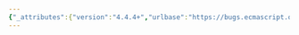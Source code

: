 ```yaml
---
{"_attributes":{"version":"4.4.4+","urlbase":"https://bugs.ecmascript.org/","maintainer":"dherman@mozilla.com"},"bug":{"bug_id":2729,"creation_ts":"2014-04-24 06:47:00 -0700","short_desc":"13.2.3.2 ContainsExpression: BindingElisionElement of BindingElementList not processed","delta_ts":"2014-04-29 22:42:33 -0700","product":"Draft for 6th Edition","component":"technical issue","version":"Rev 23: April 5, 2014 Draft","rep_platform":"All","op_sys":"All","bug_status":"RESOLVED","resolution":"FIXED","priority":"Normal","bug_severity":"normal","everconfirmed":true,"reporter":{"uid":"andrebargull","name":"André Bargull"},"assigned_to":{"uid":"allen","name":"Allen Wirfs-Brock"},"long_desc":[{"commentid":7905,"comment_count":0,"who":{"uid":"andrebargull","name":"André Bargull"},"bug_when":"2014-04-24 06:47:41 -0700","thetext":"13.2.3.2 Static Semantics:  ContainsExpression\nProduction \"BindingElementList : BindingElementList , BindingElisionElement\"\n\n- The BindingElisionElement part also needs to be checked for expressions."},{"commentid":7915,"comment_count":1,"who":{"uid":"allen","name":"Allen Wirfs-Brock"},"bug_when":"2014-04-24 18:46:34 -0700","thetext":"fixed in rev24 editor's draft"},{"commentid":8023,"comment_count":2,"who":{"uid":"allen","name":"Allen Wirfs-Brock"},"bug_when":"2014-04-29 22:42:33 -0700","thetext":"fixed in rev24"}]}}
---
```

